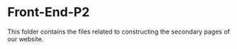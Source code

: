 # Front-End-P2
This folder contains the files related to constructing the secondary pages of our website.

